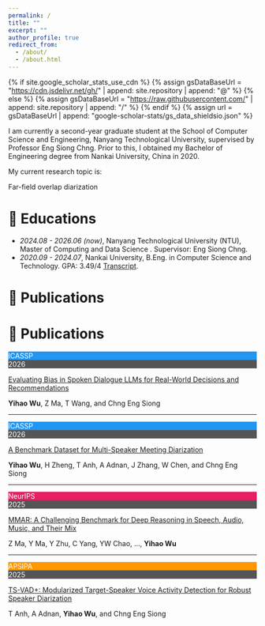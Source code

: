 ```yaml
---
permalink: /
title: ""
excerpt: ""
author_profile: true
redirect_from: 
  - /about/
  - /about.html
---
```


{% if site.google_scholar_stats_use_cdn %}
{% assign gsDataBaseUrl = "https://cdn.jsdelivr.net/gh/" | append: site.repository | append: "@" %}
{% else %}
{% assign gsDataBaseUrl = "https://raw.githubusercontent.com/" | append: site.repository | append: "/" %}
{% endif %}
{% assign url = gsDataBaseUrl | append: "google-scholar-stats/gs_data_shieldsio.json" %}

<span class='anchor' id='about-me'></span>

I am currently a second-year graduate student at the School of Computer Science and Engineering, Nanyang Technological University, supervised by Professor Eng Siong Chng. Prior to this, I obtained my Bachelor of Engineering degree from Nankai University, China in 2020.

My current research topic is:

Far-field overlap diarization

# 📖 Educations
- *2024.08 - 2026.06 (now)*, Nanyang Technological University (NTU), Master of Computing and Data Science . Supervisor: Eng Siong Chng.
- *2020.09 - 2024.07*, Nankai University, B.Eng. in Computer Science and Technology. GPA: 3.49/4 [Transcript](https://github.com/wyhzhen6/wyhzhen6.github.io/blob/main/%E4%B8%AD%E6%96%87%E6%88%90%E7%BB%A9%E5%8D%95.pdf). 

# 📝 Publications 


# 📝 Publications  

<div class='paper-box'><div class='paper-box-image'><div>
  <div class="badge" style="background:#2196F3;color:white">ICASSP</div>
  <div class="badge" style="background:#555;color:white">2026</div>
</div></div>
<div class='paper-box-text' markdown="1">

[Evaluating Bias in Spoken Dialogue LLMs for Real-World Decisions and Recommendations](#)  

**Yihao Wu**, Z Ma, T Wang, and Chng Eng Siong  

</div>
</div>

---

<div class='paper-box'><div class='paper-box-image'><div>
  <div class="badge" style="background:#2196F3;color:white">ICASSP</div>
  <div class="badge" style="background:#555;color:white">2026</div>
</div></div>
<div class='paper-box-text' markdown="1">

[A Benchmark Dataset for Multi-Speaker Meeting Diarization](#)  

**Yihao Wu**, H Zheng, T Anh, A Adnan, J Zhang, W Chen, and Chng Eng Siong  

</div>
</div>

---

<div class='paper-box'><div class='paper-box-image'><div>
  <div class="badge" style="background:#E91E63;color:white">NeurIPS</div>
  <div class="badge" style="background:#555;color:white">2025</div>
</div></div>
<div class='paper-box-text' markdown="1">

[MMAR: A Challenging Benchmark for Deep Reasoning in Speech, Audio, Music, and Their Mix](https://arxiv.org/abs/2505.13032)  

Z Ma, Y Ma, Y Zhu, C Yang, YW Chao, ..., **Yihao Wu**  

</div>
</div>

---

<div class='paper-box'><div class='paper-box-image'><div>
  <div class="badge" style="background:#FF9800;color:white">APSIPA</div>
  <div class="badge" style="background:#555;color:white">2025</div>
</div></div>
<div class='paper-box-text' markdown="1">

[TS-VAD+: Modularized Target-Speaker Voice Activity Detection for Robust Speaker Diarization](#)  

T Anh, A Adnan, **Yihao Wu**, and Chng Eng Siong  

</div>
</div>

